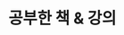 ---
title: 공부한 책 & 강의

# Listing view
view: community/custom_card

# Optional banner image (relative to `assets/media/` folder).
banner:
  caption: ''
  image: 'develop.jpg'
---